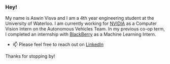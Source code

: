 ### Hey!

My name is Aswin Visva and I am a 4th year engineering student at the University of Waterloo. I am currently working for [NVIDIA](https://www.nvidia.com/en-us/self-driving-cars/) as a Computer Vision Intern on the Autonomous Vehicles Team. In my previous co-op term, I completed an internship with [BlackBerry](https://www.blackberry.com/us/en) as a Machine Learning Intern.

- 📫 Please feel free to reach out on [LinkedIn](https://www.linkedin.com/in/aswinvisva/)

Thanks for stopping by!

